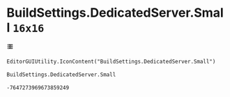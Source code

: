 # BuildSettings.DedicatedServer.Small `16x16`
<img src="/img/BuildSettings.DedicatedServer.Small.png" width=16 height=16>

``` CSharp
EditorGUIUtility.IconContent("BuildSettings.DedicatedServer.Small")
```
```
BuildSettings.DedicatedServer.Small
```
```
-7647273969673859249
```

